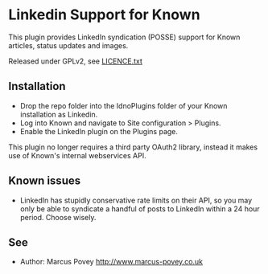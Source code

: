 Linkedin Support for Known
==========================

This plugin provides LinkedIn syndication (POSSE) support for Known articles, status updates and images.

Released under GPLv2, see [LICENCE.txt](LICENCE.txt)

Installation
------------

* Drop the repo folder into the IdnoPlugins folder of your Known installation as Linkedin.
* Log into Known and navigate to Site configuration > Plugins.
* Enable the LinkedIn plugin on the Plugins page.

This plugin no longer requires a third party OAuth2 library, instead it makes use of Known's internal webservices API.

Known issues
------------

* LinkedIn has stupidly conservative rate limits on their API, so you may only be able to syndicate a handful of posts to LinkedIn within a 24 hour period. Choose wisely.

See
---
 * Author: Marcus Povey <http://www.marcus-povey.co.uk> 

